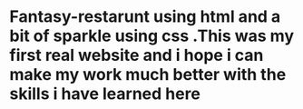 # Fantasy-restarunt using html and a bit of sparkle using css .This was my first real website and i hope i can make my work much better with the skills i have learned here
